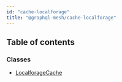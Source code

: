 ```yaml
---
id: "cache-localforage"
title: "@graphql-mesh/cache-localforage"
---
```


## Table of contents

### Classes

- [LocalforageCache](/docs/api/classes/cache_localforage_src.LocalforageCache)
